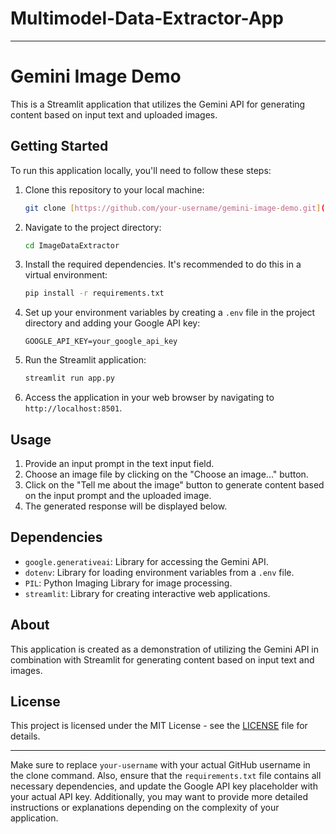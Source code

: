 # Multimodel-Data-Extractor-App

---

# Gemini Image Demo

This is a Streamlit application that utilizes the Gemini API for generating content based on input text and uploaded images.

## Getting Started

To run this application locally, you'll need to follow these steps:

1. Clone this repository to your local machine:

   ```bash
   git clone [https://github.com/your-username/gemini-image-demo.git](https://github.com/parth-salunke/Multimodel-Data-Extractor-App.git)
   ```

2. Navigate to the project directory:

   ```bash
   cd ImageDataExtractor
   ```

3. Install the required dependencies. It's recommended to do this in a virtual environment:

   ```bash
   pip install -r requirements.txt
   ```

4. Set up your environment variables by creating a `.env` file in the project directory and adding your Google API key:

   ```
   GOOGLE_API_KEY=your_google_api_key
   ```

5. Run the Streamlit application:

   ```bash
   streamlit run app.py
   ```

6. Access the application in your web browser by navigating to `http://localhost:8501`.

## Usage

1. Provide an input prompt in the text input field.
2. Choose an image file by clicking on the "Choose an image..." button.
3. Click on the "Tell me about the image" button to generate content based on the input prompt and the uploaded image.
4. The generated response will be displayed below.

## Dependencies

- `google.generativeai`: Library for accessing the Gemini API.
- `dotenv`: Library for loading environment variables from a `.env` file.
- `PIL`: Python Imaging Library for image processing.
- `streamlit`: Library for creating interactive web applications.

## About

This application is created as a demonstration of utilizing the Gemini API in combination with Streamlit for generating content based on input text and images.

## License

This project is licensed under the MIT License - see the [LICENSE](LICENSE) file for details.

---

Make sure to replace `your-username` with your actual GitHub username in the clone command. Also, ensure that the `requirements.txt` file contains all necessary dependencies, and update the Google API key placeholder with your actual API key. Additionally, you may want to provide more detailed instructions or explanations depending on the complexity of your application.
